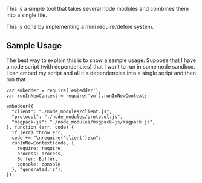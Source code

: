 This is a simple tool that takes several node modules and combines them into a single file.

This is done by implementing a mini require/define system.

## Sample Usage

The best way to explain this is to show a sample usage.  Suppose that I have a node script (with dependencies) that I want to run in some node sandbox.  I can embed my script and all it's dependencies into a single script and then run that.

    var embedder = require('embedder');
    var runInNewContext = require('vm').runInNewContext;

    embedder({
      "client": "./node_modules/client.js",
      "protocol": "./node_modules/protocol.js",
      "msgpack-js": "./node_modules/msgpack-js/msgpack.js",
    }, function (err, code) {
      if (err) throw err;
      code += "\nrequire('client');\n";
      runInNewContext(code, {
        require: require,
        process: process,
        Buffer: Buffer,
        console: console
      }, "generated.js");
    });
